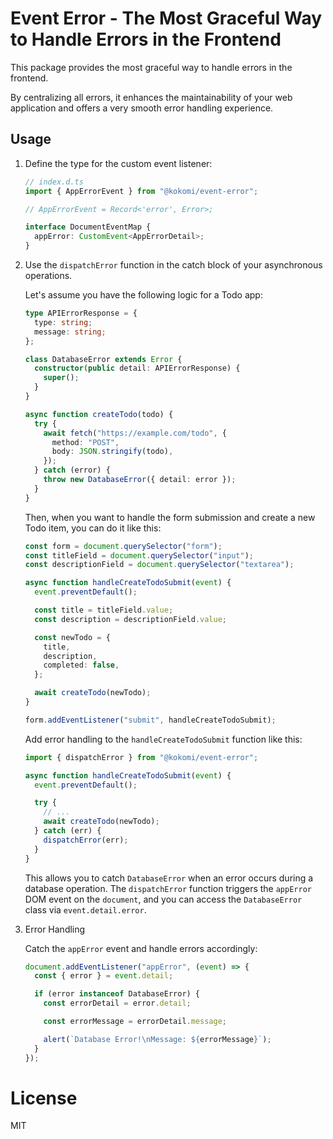 # Event Error - The Most Graceful Way to Handle Errors in the Frontend

This package provides the most graceful way to handle errors in the frontend.

By centralizing all errors, it enhances the maintainability of your web
application and offers a very smooth error handling experience.

## Usage

1. Define the type for the custom event listener:

   ```ts
   // index.d.ts
   import { AppErrorEvent } from "@kokomi/event-error";

   // AppErrorEvent = Record<'error', Error>;

   interface DocumentEventMap {
     appError: CustomEvent<AppErrorDetail>;
   }
   ```

2. Use the `dispatchError` function in the catch block of your asynchronous
   operations.

   Let's assume you have the following logic for a Todo app:

   ```ts
   type APIErrorResponse = {
     type: string;
     message: string;
   };

   class DatabaseError extends Error {
     constructor(public detail: APIErrorResponse) {
       super();
     }
   }

   async function createTodo(todo) {
     try {
       await fetch("https://example.com/todo", {
         method: "POST",
         body: JSON.stringify(todo),
       });
     } catch (error) {
       throw new DatabaseError({ detail: error });
     }
   }
   ```

   Then, when you want to handle the form submission and create a new Todo item,
   you can do it like this:

   ```ts
   const form = document.querySelector("form");
   const titleField = document.querySelector("input");
   const descriptionField = document.querySelector("textarea");

   async function handleCreateTodoSubmit(event) {
     event.preventDefault();

     const title = titleField.value;
     const description = descriptionField.value;

     const newTodo = {
       title,
       description,
       completed: false,
     };

     await createTodo(newTodo);
   }

   form.addEventListener("submit", handleCreateTodoSubmit);
   ```

   Add error handling to the `handleCreateTodoSubmit` function like this:

   ```ts
   import { dispatchError } from "@kokomi/event-error";

   async function handleCreateTodoSubmit(event) {
     event.preventDefault();

     try {
       // ...
       await createTodo(newTodo);
     } catch (err) {
       dispatchError(err);
     }
   }
   ```

   This allows you to catch `DatabaseError` when an error occurs during a
   database operation. The `dispatchError` function triggers the `appError` DOM
   event on the `document`, and you can access the `DatabaseError` class via
   `event.detail.error`.

3. Error Handling

   Catch the `appError` event and handle errors accordingly:

   ```ts
   document.addEventListener("appError", (event) => {
     const { error } = event.detail;

     if (error instanceof DatabaseError) {
       const errorDetail = error.detail;

       const errorMessage = errorDetail.message;

       alert(`Database Error!\nMessage: ${errorMessage}`);
     }
   });
   ```

# License

MIT
